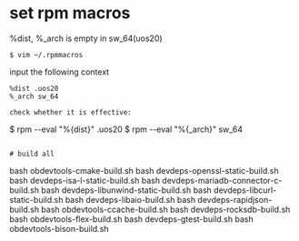 # set rpm macros
%dist,  %_arch is empty in sw_64(uos20)

```
$ vim ~/.rpmmacros
```

input the following context

```
%dist .uos20
%_arch sw_64

check whether it is effective:

```
$ rpm --eval "%{dist}"
.uos20
$ rpm --eval "%{_arch}"
sw_64
```

# build all
```
bash obdevtools-cmake-build.sh
bash devdeps-openssl-static-build.sh
bash devdeps-isa-l-static-build.sh
bash devdeps-mariadb-connector-c-build.sh
bash devdeps-libunwind-static-build.sh
bash devdeps-libcurl-static-build.sh
bash devdeps-libaio-build.sh
bash devdeps-rapidjson-build.sh
bash obdevtools-ccache-build.sh
bash devdeps-rocksdb-build.sh
bash obdevtools-flex-build.sh
bash devdeps-gtest-build.sh
bash obdevtools-bison-build.sh
```
